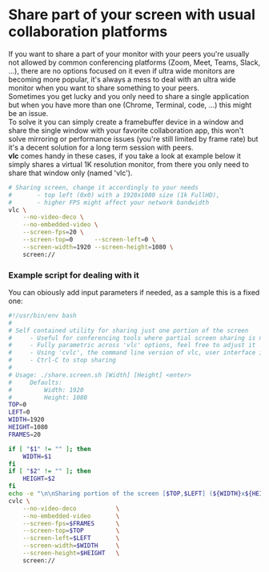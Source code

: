 # Share part of your screen with usual collaboration platforms
If you want to share a part of your monitor with your peers you're usually not allowed by common conferencing
platforms (Zoom, Meet, Teams, Slack, ...), there are no options focused on it even if ultra wide monitors are
becoming more popular, it's always a mess to deal with an ultra wide monitor when you want to share something
to your peers.  
Sometimes you get lucky and you only need to share a single application but when you have more than one (Chrome, Terminal, code, ...) this might be an issue.  
To solve it you can simply create a framebuffer device in a window and share the single window with your favorite
collaboration app, this won't solve mirroring or performance issues (you're still limited by frame rate) but
it's a decent solution for a long term session with peers.  
**vlc** comes handy in these cases, if you take a look at example below it simply shares a virtual 1K resolution monitor, from there you only need to share that window only (named 'vlc').


```sh
# Sharing screen, change it accordingly to your needs
#       - top left (0x0) with a 1920x1080 size (1k FullHD), 
#       - higher FPS might affect your network bandwidth
vlc \
    --no-video-deco \
    --no-embedded-video \
    --screen-fps=20 \
    --screen-top=0      --screen-left=0 \
    --screen-width=1920 --screen-height=1080 \
    screen://
```

### Example script for dealing with it
You can obiously add input parameters if needed, as a sample this is a fixed one:
```sh
#!/usr/bin/env bash
#
# Self contained utility for sharing just one portion of the screen
#     - Useful for conferencing tools where partial screen sharing is not supported (@all)
#     - Fully parametric across 'vlc' options, feel free to adjust it
#     - Using 'cvlc', the command line version of vlc, user interface is not needed at all
#     - Ctrl-C to stop sharing
#
# Usage: ./share.screen.sh [Width] [Height] <enter>
#     Defaults:
#         Width: 1920
#         Height: 1080
TOP=0
LEFT=0
WIDTH=1920
HEIGHT=1080
FRAMES=20

if [ "$1" != "" ]; then
    WIDTH=$1
fi
if [ "$2" != "" ]; then
    HEIGHT=$2
fi
echo -e "\n\nSharing portion of the screen [$TOP,$LEFT] (${WIDTH}x${HEIGHT}) @${FRAMES}fps\n\n"
cvlc \
    --no-video-deco           \
    --no-embedded-video       \
    --screen-fps=$FRAMES      \
    --screen-top=$TOP         \
    --screen-left=$LEFT       \
    --screen-width=$WIDTH     \
    --screen-height=$HEIGHT   \
    screen://
```
